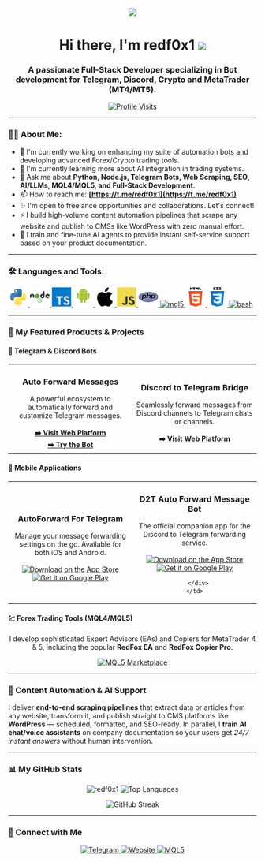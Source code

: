 <div id="header" align="center">
  <img src="https://media.giphy.com/media/M9gbBd9hDx80flzUXB/giphy.gif" width="100"/>
  <h1>
    Hi there, I'm redf0x1
    <img src="https://media.giphy.com/media/hvRJCLFzcasrR4ia7z/giphy.gif" width="30px"/>
  </h1>
  <h3>
    A passionate Full-Stack Developer specializing in Bot development for Telegram, Discord, Crypto and MetaTrader (MT4/MT5).
  </h3>
</div>

<p align="center">
  <a href="https://komarev.com/ghpvc/?username=redf0x1" target="_blank" rel="noopener noreferrer">
    <img src="https://komarev.com/ghpvc/?username=redf0x1&label=Profile%20Visits&style=for-the-badge&color=red" alt="Profile Visits" />
  </a>
</p>

---

### 👨‍💻 About Me:
- 🔭 I'm currently working on enhancing my suite of automation bots and developing advanced Forex/Crypto trading tools.
- 🌱 I'm currently learning more about AI integration in trading systems.
- 💬 Ask me about **Python, Node.js, Telegram Bots, Web Scraping, SEO, AI/LLMs, MQL4/MQL5, and Full-Stack Development**.
- 📫 How to reach me: **[https://t.me/redf0x1](https://t.me/redf0x1)**
- ✨ I'm open to freelance opportunities and collaborations. Let's connect!
- ⚡ I build high-volume content automation pipelines that scrape any website and publish to CMSs like WordPress with zero manual effort.
- 🤖 I train and fine-tune AI agents to provide instant self-service support based on your product documentation.

---

### 🛠️ Languages and Tools:

<p align="left">
  <a href="https://www.python.org" target="_blank" rel="noreferrer"> <img src="https://raw.githubusercontent.com/devicons/devicon/master/icons/python/python-original.svg" alt="python" width="40" height="40"/> </a>
  <a href="https://nodejs.org" target="_blank" rel="noreferrer"> <img src="https://raw.githubusercontent.com/devicons/devicon/master/icons/nodejs/nodejs-original-wordmark.svg" alt="nodejs" width="40" height="40"/> </a>
  <a href="https://www.typescriptlang.org/" target="_blank" rel="noreferrer"> <img src="https://raw.githubusercontent.com/devicons/devicon/master/icons/typescript/typescript-original.svg" alt="typescript" width="40" height="40"/> </a>
  <a href="https://developer.android.com" target="_blank" rel="noreferrer"> <img src="https://raw.githubusercontent.com/devicons/devicon/master/icons/android/android-original-wordmark.svg" alt="android" width="40" height="40"/> </a>
  <a href="https://developer.apple.com/ios/" target="_blank" rel="noreferrer"> <img src="https://raw.githubusercontent.com/devicons/devicon/master/icons/apple/apple-original.svg" alt="ios" width="40" height="40"/> </a>
  <a href="https://developer.mozilla.org/en-US/docs/Web/JavaScript" target="_blank" rel="noreferrer"> <img src="https://raw.githubusercontent.com/devicons/devicon/master/icons/javascript/javascript-original.svg" alt="javascript" width="40" height="40"/> </a>
  <a href="https://www.php.net" target="_blank" rel="noreferrer"> <img src="https://raw.githubusercontent.com/devicons/devicon/master/icons/php/php-original.svg" alt="php" width="40" height="40"/> </a>
  <a href="https://www.mql5.com" target="_blank" rel="noreferrer"> <img src="https://c.mql5.com/i/mql5-logo.png" alt="mql5" width="40" height="40"/> </a>
  <a href="https://www.w3.org/html/" target="_blank" rel="noreferrer"> <img src="https://raw.githubusercontent.com/devicons/devicon/master/icons/html5/html5-original-wordmark.svg" alt="html5" width="40" height="40"/> </a>
  <a href="https://www.w3schools.com/css/" target="_blank" rel="noreferrer"> <img src="https://raw.githubusercontent.com/devicons/devicon/master/icons/css3/css3-original-wordmark.svg" alt="css3" width="40" height="40"/> </a>
  <a href="https://www.gnu.org/software/bash/" target="_blank" rel="noreferrer"> <img src="https://www.vectorlogo.zone/logos/gnu_bash/gnu_bash-icon.svg" alt="bash" width="40" height="40"/> </a>
</p>

---

### 🚀 My Featured Products & Projects

#### 🤖 Telegram & Discord Bots
<table>
  <tr>
    <td width="50%">
      <h3 align="center">Auto Forward Messages</h3>
      <div align="center">
        A powerful ecosystem to automatically forward and customize Telegram messages.
        <br/><br/>
        <a href="https://web.autoforwardtelegram.com/"><strong>➡️ Visit Web Platform</strong></a>
        <br/>
        <a href="https://t.me/Auto_Forward_Messages_Bot"><strong>➡️ Try the Bot</strong></a>
      </div>
    </td>
    <td width="50%">
      <h3 align="center">Discord to Telegram Bridge</h3>
      <div align="center">
        Seamlessly forward messages from Discord channels to Telegram chats or channels.
        <br/><br/>
        <a href="https://web.discordtotelegram.com/"><strong>➡️ Visit Web Platform</strong></a>
      </div>
    </td>
  </tr>
</table>

#### 📱 Mobile Applications
<table>
  <tr>
    <td width="50%">
      <h3 align="center">AutoForward For Telegram</h3>
      <div align="center">
        Manage your message forwarding settings on the go. Available for both iOS and Android.
        <br/><br/>
        <a href="https://apps.apple.com/us/app/autoforward-for-telegram/id6447486093">
          <img src="https://developer.apple.com/assets/elements/badges/download-on-the-app-store.svg" alt="Download on the App Store" height="40">
        </a>
        <a href="https://play.google.com/store/apps/details?id=com.autoforward.telegramforward">
          <img src="https://play.google.com/intl/en_us/badges/static/images/badges/en_badge_web_generic.png" alt="Get it on Google Play" height="55">
        </a>
      </div>
    </td>
    <td width="50%">
      <h3 align="center">D2T Auto Forward Message Bot</h3>
      <div align="center">
        The official companion app for the Discord to Telegram forwarding service.
        <br/><br/>
        <a href="https://apps.apple.com/us/app/d2t-auto-forward-message/id6743234921">
          <img src="https://developer.apple.com/assets/elements/badges/download-on-the-app-store.svg" alt="Download on the App Store" height="40">
        </a>
        <a href="https://play.google.com/store/apps/details?id=com.autoforward.dc2tele">
          <img src="https://play.google.com/intl/en_us/badges/static/images/badges/en_badge_web_generic.png" alt="Get it on Google Play" height="55">
        </a>
        
      </div>
    </td>
  </tr>
</table>

#### 💹 Forex Trading Tools (MQL4/MQL5)
<div align="center">
  <p>I develop sophisticated Expert Advisors (EAs) and Copiers for MetaTrader 4 & 5, including the popular <b>RedFox EA</b> and <b>RedFox Copier Pro</b>.</p>
  <a href="https://www.mql5.com/en/users/tienbm/seller">
    <img src="https://img.shields.io/badge/MQL5-Marketplace-blue?style=for-the-badge&logo=mql5&logoColor=white" alt="MQL5 Marketplace">
  </a>
</div>

---

### 📰 Content Automation & AI Support

<p>
I deliver <b>end-to-end scraping pipelines</b> that extract data or articles from any website, transform it, and publish straight to CMS platforms like <b>WordPress</b> — scheduled, formatted, and SEO-ready. In parallel, I <b>train AI chat/voice assistants</b> on company documentation so your users get <em>24/7 instant answers</em> without human intervention.
</p>

---

### 📊 My GitHub Stats

<p align="center">
  <img src="https://github-readme-stats.vercel.app/api?username=redf0x1&show_icons=true&locale=en&theme=tokyonight" alt="redf0x1" />
  <img src="https://github-readme-stats.vercel.app/api/top-langs?username=redf0x1&layout=compact&langs_count=7&theme=tokyonight" alt="Top Languages" />
</p>
<p align="center">
  <img src="https://github-readme-streak-stats.herokuapp.com/?user=redf0x1&theme=tokyonight" alt="GitHub Streak" />
</p>

---

### 🤝 Connect with Me

<p align="center">
  <a href="https://t.me/redf0x1">
    <img src="https://img.shields.io/badge/Telegram-2CA5E0?style=for-the-badge&logo=telegram&logoColor=white" alt="Telegram">
  </a>
  <a href="https://redfox-capital.com">
    <img src="https://img.shields.io/badge/Website-FF5722?style=for-the-badge&logo=google-chrome&logoColor=white" alt="Website">
  </a>
  <a href="https://www.mql5.com/en/users/tienbm/seller">
    <img src="https://img.shields.io/badge/MQL5_Profile-0077B5?style=for-the-badge&logo=mql5&logoColor=white" alt="MQL5">
  </a>
</p> 